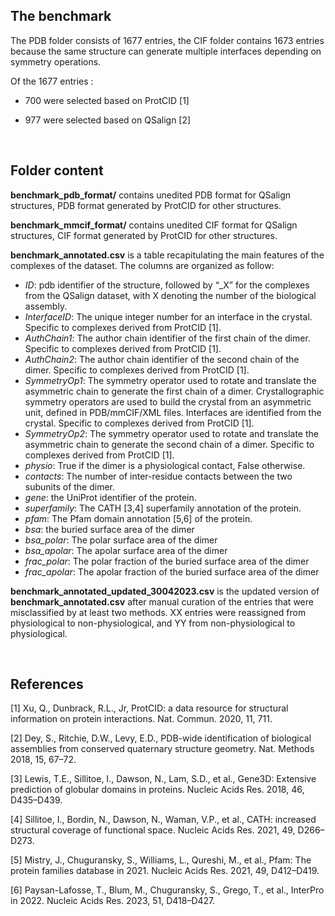 <h2>The benchmark</h2>

The PDB folder consists of 1677 entries, the CIF folder contains 1673 entries because the same structure can generate multiple interfaces depending on symmetry operations.

Of the 1677 entries :

- 700 were selected based on ProtCID [1]
    
- 977 were selected based on QSalign [2]

 <br />
 
<h2>Folder content</h2>
      

**benchmark_pdb_format/** contains unedited PDB format for QSalign structures, PDB format generated by ProtCID for other structures.

**benchmark_mmcif_format/** contains unedited CIF format for QSalign structures, CIF format generated by ProtCID for other structures.

**benchmark_annotated.csv** is a table recapitulating the main features of the complexes of the dataset. The columns are organized as follow:

- *ID*: pdb identifier of the structure, followed by “_X” for the complexes from the QSalign dataset, with X denoting the number of the biological assembly.
- *InterfaceID*: The unique integer number for an interface in the crystal. Specific to complexes derived from ProtCID [1].
- *AuthChain1*: The author chain identifier of the first chain of the dimer. Specific to complexes derived from ProtCID [1].
- *AuthChain2*: The author chain identifier of the second chain of the dimer. Specific to complexes derived from ProtCID [1].
- *SymmetryOp1*: The symmetry operator used to rotate and translate the asymmetric chain to generate the first chain of a dimer. Crystallographic symmetry operators are used to build the crystal from an asymmetric unit, defined in PDB/mmCIF/XML files. Interfaces are identified from the crystal. Specific to complexes derived from ProtCID [1].
- *SymmetryOp2*: The symmetry operator used to rotate and translate the asymmetric chain to generate the second chain of a dimer. Specific to complexes derived from ProtCID [1].
- *physio*: True if the dimer is a physiological contact, False otherwise.
- *contacts*: The number of inter-residue contacts between the two subunits of the dimer.
- *gene*: the UniProt identifier of the protein.
- *superfamily*: The CATH [3,4] superfamily annotation of the protein.
- *pfam*: The Pfam domain annotation [5,6] of the protein. 
- *bsa*: the buried surface area of the dimer
- *bsa_polar*: The polar surface area of the dimer
- *bsa_apolar*: The apolar surface area of the dimer
- *frac_polar*: The polar fraction of the buried surface area of the dimer
- *frac_apolar*: The apolar fraction of the buried surface area of the dimer

**benchmark_annotated_updated_30042023.csv** is the updated version of **benchmark_annotated.csv** after manual curation of the entries that were misclassified by at least two methods. XX entries were reassigned from physiological to non-physiological, and YY from non-physiological to physiological.


 <br />
 
<h2>References</h2>

[1]	Xu, Q., Dunbrack, R.L., Jr, ProtCID: a data resource for structural information on protein interactions. Nat. Commun. 2020, 11, 711.

[2]	Dey, S., Ritchie, D.W., Levy, E.D., PDB-wide identification of biological assemblies from conserved quaternary structure geometry. Nat. Methods 2018, 15, 67–72.

[3]	Lewis, T.E., Sillitoe, I., Dawson, N., Lam, S.D., et al., Gene3D: Extensive prediction of globular domains in proteins. Nucleic Acids Res. 2018, 46, D435–D439.

[4]	Sillitoe, I., Bordin, N., Dawson, N., Waman, V.P., et al., CATH: increased structural coverage of functional space. Nucleic Acids Res. 2021, 49, D266–D273.

[5]	Mistry, J., Chuguransky, S., Williams, L., Qureshi, M., et al., Pfam: The protein families database in 2021. Nucleic Acids Res. 2021, 49, D412–D419.

[6]	Paysan-Lafosse, T., Blum, M., Chuguransky, S., Grego, T., et al., InterPro in 2022. Nucleic Acids Res. 2023, 51, D418–D427.

